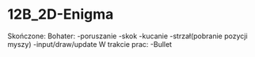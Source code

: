 # 12B_2D-Enigma

Skończone:
  Bohater:
  -poruszanie
  -skok
  -kucanie
  -strzał(pobranie pozycji myszy)
  -input/draw/update
W trakcie prac:
-Bullet